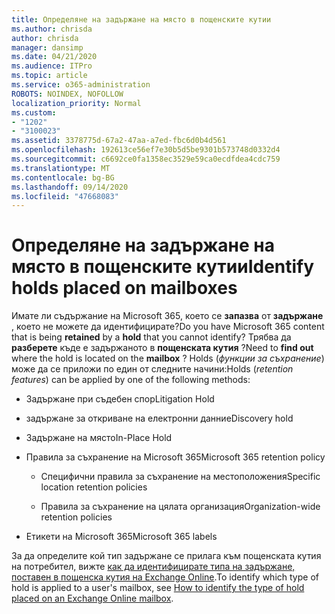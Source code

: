 ```yaml
---
title: Определяне на задържане на място в пощенските кутии
ms.author: chrisda
author: chrisda
manager: dansimp
ms.date: 04/21/2020
ms.audience: ITPro
ms.topic: article
ms.service: o365-administration
ROBOTS: NOINDEX, NOFOLLOW
localization_priority: Normal
ms.custom:
- "1202"
- "3100023"
ms.assetid: 3378775d-67a2-47aa-a7ed-fbc6d0b4d561
ms.openlocfilehash: 192613ce56ef7e30b5d5be9301b573748d0332d4
ms.sourcegitcommit: c6692ce0fa1358ec3529e59ca0ecdfdea4cdc759
ms.translationtype: MT
ms.contentlocale: bg-BG
ms.lasthandoff: 09/14/2020
ms.locfileid: "47668083"
---
```

# <a name="identify-holds-placed-on-mailboxes"></a><span data-ttu-id="c8e38-102">Определяне на задържане на място в пощенските кутии</span><span class="sxs-lookup"><span data-stu-id="c8e38-102">Identify holds placed on mailboxes</span></span>

<span data-ttu-id="c8e38-103">Имате ли съдържание на Microsoft 365, което се **запазва** от **задържане** , което не можете да идентифицирате?</span><span class="sxs-lookup"><span data-stu-id="c8e38-103">Do you have Microsoft 365 content that is being **retained** by a **hold** that you cannot identify?</span></span> <span data-ttu-id="c8e38-104">Трябва да **разберете** къде е задържаното в **пощенската кутия** ?</span><span class="sxs-lookup"><span data-stu-id="c8e38-104">Need to **find out** where the hold is located on the **mailbox** ?</span></span> <span data-ttu-id="c8e38-105">Holds (*функции за съхранение*) може да се приложи по един от следните начини:</span><span class="sxs-lookup"><span data-stu-id="c8e38-105">Holds (*retention features*) can be applied by one of the following methods:</span></span>
  
- <span data-ttu-id="c8e38-106">Задържане при съдебен спор</span><span class="sxs-lookup"><span data-stu-id="c8e38-106">Litigation Hold</span></span>

- <span data-ttu-id="c8e38-107">задържане за откриване на електронни данни</span><span class="sxs-lookup"><span data-stu-id="c8e38-107">eDiscovery hold</span></span>

- <span data-ttu-id="c8e38-108">Задържане на място</span><span class="sxs-lookup"><span data-stu-id="c8e38-108">In-Place Hold</span></span>

- <span data-ttu-id="c8e38-109">Правила за съхранение на Microsoft 365</span><span class="sxs-lookup"><span data-stu-id="c8e38-109">Microsoft 365 retention policy</span></span> 

  - <span data-ttu-id="c8e38-110">Специфични правила за съхранение на местоположения</span><span class="sxs-lookup"><span data-stu-id="c8e38-110">Specific location retention policies</span></span>

  - <span data-ttu-id="c8e38-111">Правила за съхранение на цялата организация</span><span class="sxs-lookup"><span data-stu-id="c8e38-111">Organization-wide retention policies</span></span>

- <span data-ttu-id="c8e38-112">Етикети на Microsoft 365</span><span class="sxs-lookup"><span data-stu-id="c8e38-112">Microsoft 365 labels</span></span>

<span data-ttu-id="c8e38-113">За да определите кой тип задържане се прилага към пощенската кутия на потребител, вижте [как да идентифицирате типа на задържане, поставен в пощенска кутия на Exchange Online](https://docs.microsoft.com/microsoft-365/compliance/identify-a-hold-on-an-exchange-online-mailbox).</span><span class="sxs-lookup"><span data-stu-id="c8e38-113">To identify which type of hold is applied to a user's mailbox, see [How to identify the type of hold placed on an Exchange Online mailbox](https://docs.microsoft.com/microsoft-365/compliance/identify-a-hold-on-an-exchange-online-mailbox).</span></span>
